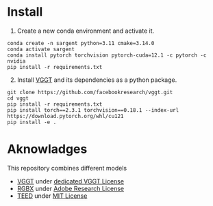 # Install 

1. Create a new conda environment and activate it.

```
conda create -n sargent python=3.11 cmake=3.14.0
conda activate sargent
conda install pytorch torchvision pytorch-cuda=12.1 -c pytorch -c nvidia
pip install -r requirements.txt
```

2. Install [VGGT](https://github.com/facebookresearch/vggt) and its dependencies as a python package.

```
git clone https://github.com/facebookresearch/vggt.git
cd vggt
pip install -r requirements.txt
pip install torch==2.3.1 torchvision==0.18.1 --index-url https://download.pytorch.org/whl/cu121
pip install -e .
```

# Aknowladges

This repository combines different models

* [VGGT](https://github.com/facebookresearch/vggt) under [dedicated VGGT License](https://github.com/facebookresearch/vggt/blob/main/LICENSE.txt)
* [RGBX](https://github.com/zheng95z/rgbx/tree/main) under [Adobe Research License](https://github.com/zheng95z/rgbx/blob/main/LICENSE)
* [TEED](https://github.com/xavysp/TEED/tree/main) under [MIT License](https://github.com/xavysp/TEED/blob/main/LICENSE)




